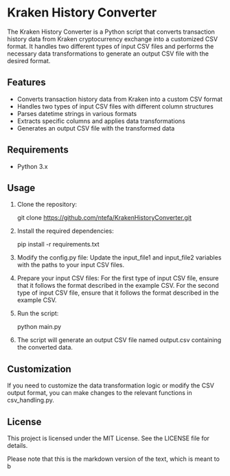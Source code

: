 # Kraken History Converter

The Kraken History Converter is a Python script that converts transaction history data from Kraken cryptocurrency exchange into a customized CSV format. It handles two different types of input CSV files and performs the necessary data transformations to generate an output CSV file with the desired format.

## Features

- Converts transaction history data from Kraken into a custom CSV format
- Handles two types of input CSV files with different column structures
- Parses datetime strings in various formats
- Extracts specific columns and applies data transformations
- Generates an output CSV file with the transformed data

## Requirements

- Python 3.x

## Usage

1. Clone the repository:

   git clone https://github.com/ntefa/KrakenHistoryConverter.git
2. Install the required dependencies:
    
    pip install -r requirements.txt
3. Modify the config.py file:
    Update the input_file1 and input_file2 variables with the paths to your input CSV files.
4.  Prepare your input CSV files:
    For the first type of input CSV file, ensure that it follows the format described in the example CSV.
    For the second type of input CSV file, ensure that it follows the format described in the example CSV.
5. Run the script:

    python main.py

6. The script will generate an output CSV file named output.csv containing the converted data.

## Customization

If you need to customize the data transformation logic or modify the CSV output format, you can make changes to the relevant functions in csv_handling.py.

## License

This project is licensed under the MIT License. See the LICENSE file for details.

Please note that this is the markdown version of the text, which is meant to b